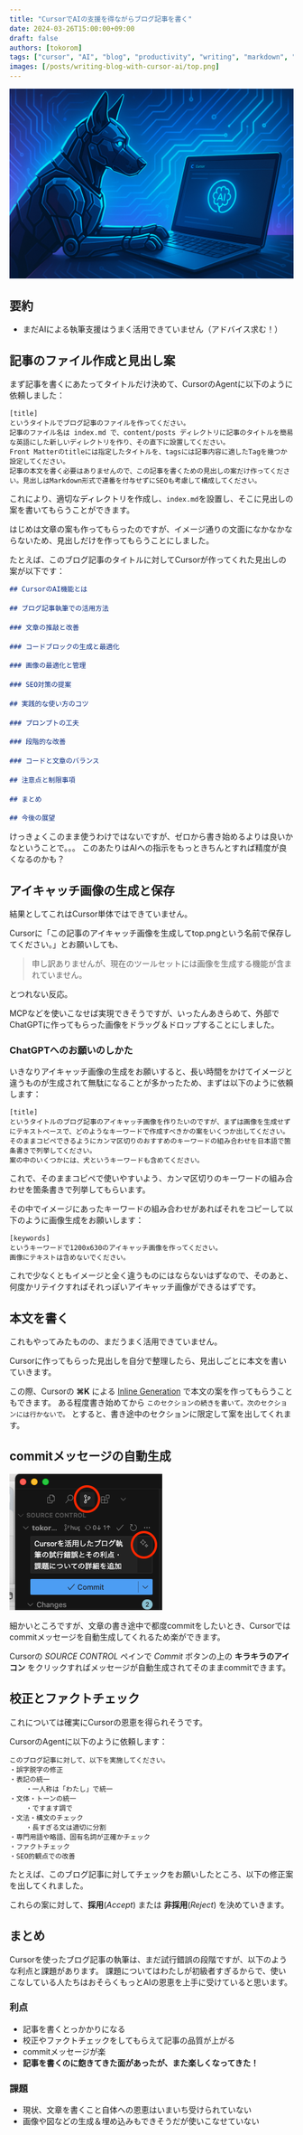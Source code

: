 ```yaml
---
title: "CursorでAIの支援を得ながらブログ記事を書く"
date: 2024-03-26T15:00:00+09:00
draft: false
authors: [tokorom]
tags: ["cursor", "AI", "blog", "productivity", "writing", "markdown", "vscode", "chatgpt"]
images: [/posts/writing-blog-with-cursor-ai/top.png]
---
```


![top](top.png)

## 要約

- まだAIによる執筆支援はうまく活用できていません（アドバイス求む！）

## 記事のファイル作成と見出し案

まず記事を書くにあたってタイトルだけ決めて、CursorのAgentに以下のように依頼しました：

```
[title]
というタイトルでブログ記事のファイルを作ってください。
記事のファイル名は index.md で、content/posts ディレクトリに記事のタイトルを簡易な英語にした新しいディレクトリを作り、その直下に設置してください。
Front Matterのtitleには指定したタイトルを、tagsには記事内容に適したTagを幾つか設定してください。
記事の本文を書く必要はありませんので、この記事を書くための見出しの案だけ作ってください。見出しはMarkdown形式で連番を付与せずにSEOも考慮して構成してください。
```

これにより、適切なディレクトリを作成し、`index.md`を設置し、そこに見出しの案を書いてもらうことができます。

はじめは文章の案も作ってもらったのですが、イメージ通りの文面になかなかならないため、見出しだけを作ってもらうことにしました。

たとえば、このブログ記事のタイトルに対してCursorが作ってくれた見出しの案が以下です：

```md
## CursorのAI機能とは

## ブログ記事執筆での活用方法

### 文章の推敲と改善

### コードブロックの生成と最適化

### 画像の最適化と管理

### SEO対策の提案

## 実践的な使い方のコツ

### プロンプトの工夫

### 段階的な改善

### コードと文章のバランス

## 注意点と制限事項

## まとめ

## 今後の展望 
```

けっきょくこのまま使うわけではないですが、ゼロから書き始めるよりは良いかなということで。。。
このあたりはAIへの指示をもっときちんとすれば精度が良くなるのかも？

## アイキャッチ画像の生成と保存

結果としてこれはCursor単体ではできていません。

Cursorに「この記事のアイキャッチ画像を生成してtop.pngという名前で保存してください。」とお願いしても、

> 申し訳ありませんが、現在のツールセットには画像を生成する機能が含まれていません。

とつれない反応。

MCPなどを使いこなせば実現できそうですが、いったんあきらめて、外部でChatGPTに作ってもらった画像をドラッグ＆ドロップすることにしました。

### ChatGPTへのお願いのしかた

いきなりアイキャッチ画像の生成をお願いすると、長い時間をかけてイメージと違うものが生成されて無駄になることが多かったため、まずは以下のように依頼します：

```
[title]
というタイトルのブログ記事のアイキャッチ画像を作りたいのですが、まずは画像を生成せずにテキストベースで、どのようなキーワードで作成すべきかの案をいくつか出してください。
そのままコピペできるようにカンマ区切りのおすすめのキーワードの組み合わせを日本語で箇条書きで列挙してください。
案の中のいくつかには、犬というキーワードも含めてください。
```

これで、そのままコピペで使いやすいよう、カンマ区切りのキーワードの組み合わせを箇条書きで列挙してもらいます。

その中でイメージにあったキーワードの組み合わせがあればそれをコピーして以下のように画像生成をお願いします：

```
[keywords]
というキーワードで1200x630のアイキャッチ画像を作ってください。
画像にテキストは含めないでください。
```

これで少なくともイメージと全く違うものにはならないはずなので、そのあと、何度かリテイクすればそれっぽいアイキャッチ画像ができるはずです。

## 本文を書く

これもやってみたものの、まだうまく活用できていません。

Cursorに作ってもらった見出しを自分で整理したら、見出しごとに本文を書いていきます。

この際、Cursorの **⌘K** による [Inline Generation](https://docs.cursor.com/cmdk/overview#inline-generation) で本文の案を作ってもらうこともできます。
ある程度書き始めてから `このセクションの続きを書いて。次のセクションには行かないで。` とすると、書き途中のセクションに限定して案を出してくれます。

## commitメッセージの自動生成

![commit](commit.png)

細かいところですが、文章の書き途中で都度commitをしたいとき、Cursorではcommitメッセージを自動生成してくれるため楽ができます。

Cursorの *SOURCE CONTROL* ペインで *Commit* ボタンの上の **キラキラのアイコン** をクリックすればメッセージが自動生成されてそのままcommitできます。

## 校正とファクトチェック

これについては確実にCursorの恩恵を得られそうです。

CursorのAgentに以下のように依頼します：

```
このブログ記事に対して、以下を実施してください。
・誤字脱字の修正
・表記の統一
	・一人称は「わたし」で統一
・文体・トーンの統一
	・ですます調で
・文法・構文のチェック
	・長すぎる文は適切に分割
・専門用語や略語、固有名詞が正確かチェック
・ファクトチェック　
・SEO的観点での改善
```

たとえば、このブログ記事に対してチェックをお願いしたところ、以下の修正案を出してくれました。

これらの案に対して、**採用**(*Accept*) または **非採用**(*Reject*) を決めていきます。

## まとめ

Cursorを使ったブログ記事の執筆は、まだ試行錯誤の段階ですが、以下のような利点と課題があります。
課題についてはわたしが初級者すぎるからで、使いこなしている人たちはおそらくもっとAIの恩恵を上手に受けていると思います。

### 利点

- 記事を書くとっかかりになる
- 校正やファクトチェックをしてもらえて記事の品質が上がる
- commitメッセージが楽
- **記事を書くのに飽きてきた面があったが、また楽しくなってきた！**

### 課題

- 現状、文章を書くこと自体への恩恵はいまいち受けられていない
- 画像や図などの生成＆埋め込みもできそうだが使いこなせていない
